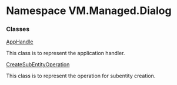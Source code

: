 # <a id="VM_Managed_Dialog"></a> Namespace VM.Managed.Dialog

### Classes

 [AppHandle](VM.Managed.Dialog.AppHandle.md)

This class is to represent the application handler.

 [CreateSubEntityOperation](VM.Managed.Dialog.CreateSubEntityOperation.md)

This class is to represent the operation for subentity creation.


